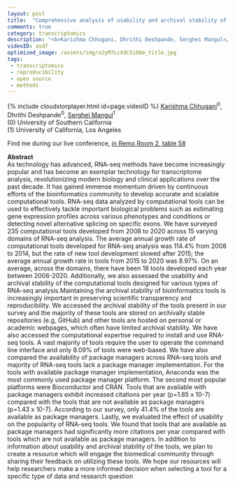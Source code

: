 ```yaml
---
layout: post
title:  "Comprehensive analysis of usability and archival stability of RNA-seq tools "
comments: true
category: transcriptomics
description: "<b>Karishma Chhugani, Dhrithi Deshpande, Serghei Mangul</b><br/>As technology has advanced, RNA-seq methods have b..."
videoID: asdf
optimized_image: /assets/img/x2yM7LcXdCSi0bm_title.jpg
tags:
 - transcriptomics
 - reproducibility
 - open source
 - methods
---
```

{% include cloudstorplayer.html id=page.videoID %}
<u>Karishma Chhugani</u><sup>0</sup>, Dhrithi Deshpande<sup>0</sup>, [Serghei Mangul](http://sergheimangul.com)<sup>1</sup><br/>
\(0\) University of Southern California<br/>
\(1\) University of California, Los Angeles

Find me during our live conference, [in Remo Room 2, table 58](https://remo.co)

<b>Abstract</b><br/>
As technology has advanced, RNA-seq methods have become increasingly popular and has become an exemplar technology for transcriptome analysis, revolutionizing modern biology and clinical applications over the past decade. It has gained immense momentum driven by continuous efforts of the bioinformatics community to develop accurate and scalable computational tools. RNA-seq data analyzed by computational tools can be used to effectively tackle important biological problems such as estimating gene expression profiles across various phenotypes and conditions or detecting novel alternative splicing on specific exons. We have surveyed 235 computational tools developed from 2008 to 2020 across 15 varying domains of RNA-seq analysis. The average annual growth rate of computational tools developed for RNA-seq analysis was 114.4% from 2008 to 2014, but the rate of new tool development slowed after 2015; the average annual growth rate in tools from 2015 to 2020 was 8.97%. On an average, across the domains, there have been 18 tools developed each year between 2008-2020. Additionally, we also assessed the usability and archival stability of the computational tools designed for various types of RNA-seq analysis.Maintaining the archival stability of bioinformatics tools is increasingly important in preserving scientific transparency and reproducibility. We accessed the archival stability of the tools present in our survey and the majority of these tools are stored on archivally stable repositories \(e.g, GitHub\) and other tools are hosted on personal or academic webpages, which often have limited archival stability. We have also accessed the computational expertise required to install and use RNA-seq tools.  A vast majority of tools require the user to operate the command line interface and only 8.09% of tools were web-based. We have also compared the availability of package managers across RNA-seq tools and majority of RNA-seq tools lack a package manager implementation. For the tools with available package manager implementation, Anaconda was the most commonly used package manager platform. The second most popular platforms were Bioconductor and CRAN. Tools that are available with package managers exhibit increased citations per year \(p=1.85 x 10-7\) compared with the tools that are not available as package managers \(p=1.43 x 10-7\).  According to our survey, only 41.4% of the tools are available as package managers. Lastly, we evaluated the effect of usability on the popularity of RNA-seq tools. We found that tools that are available as package managers had significantly more citations per year compared with tools which are not available as package managers. In addition to information about usability and archival stability of the tools, we plan to create a resource which will engage the biomedical community through sharing their feedback on utilizing these tools.  We hope our resources will help researchers make a more informed decision when selecting a tool for a specific type of data and research question
